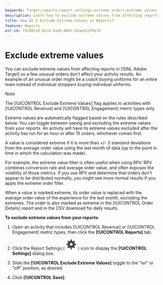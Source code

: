 ```yaml
---
keywords: Target;reports;report settings;extreme orders;extreme values
description: Learn how to exclude extreme values from affecting reports in Adobe [!DNL Target] so a few unusual orders don't affect your activity results.
title: How Do I Exclude Extreme Values in Reports?
feature: Reports
exl-id: fd2d0c18-62c0-41e0-800c-b2ae123f0e74
---
```

# Exclude extreme values

You can exclude extreme values from affecting reports in [!DNL Adobe Target] so a few unusual orders don't affect your activity results. An example of an unusual order might be a coach buying uniforms for an entire team instead of individual shoppers buying individual uniforms.

>[!NOTE]
>
>The [!UICONTROL Exclude Extreme Values] flag applies to activities with [!UICONTROL Revenue] and [!UICONTROL Engagement] metric types only.

Extreme values are automatically flagged based on the rules described below. You can toggle between seeing and excluding the extreme values from your reports. An activity will have its extreme values excluded after the activity has run for an hour or after 15 orders, whichever comes first.

A value is considered extreme if it is more than +/- 3 standard deviations from the average order value using the last month of data (up to the point in time in which the calculation was made).

For example, the extreme value filter is often useful when using RPV. RPV combines conversion rate and average order value, and often exposes the volatility of those metrics. If you use RPV and determine that orders don't appear to be distributed normally, you might see more normal results if you apply the extreme order filter.

When a value is marked extreme, its order value is replaced with the average order value of the experience for the last month, excluding the extremes. The order is also marked as extreme in the [!UICONTROL Order Details] report and in the CSV download for daily results.

**To exclude extreme values from your reports:** 

1. Open an activity that includes [!UICONTROL Revenue] or [!UICONTROL Engagement] metric types, then click the **[!UICONTROL Reports]** tab.
1. Click the Report Settings ( ![Report Settings icon](/help/main/assets/icons/Setting.svg) ) icon to display the **[!UICONTROL Settings]** dialog box.

1. Slide the **[!UICONTROL Exclude Extreme Values]** toggle to the "on" or "off" position, as desired.
1. Click **[!UICONTROL Save]**.
